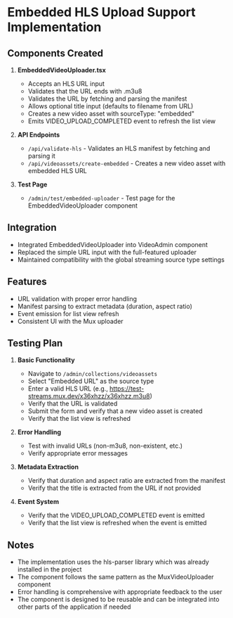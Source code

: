 # Embedded HLS Upload Support Implementation

## Components Created

1. **EmbeddedVideoUploader.tsx**
   - Accepts an HLS URL input
   - Validates that the URL ends with .m3u8
   - Validates the URL by fetching and parsing the manifest
   - Allows optional title input (defaults to filename from URL)
   - Creates a new video asset with sourceType: "embedded"
   - Emits VIDEO_UPLOAD_COMPLETED event to refresh the list view

2. **API Endpoints**
   - `/api/validate-hls` - Validates an HLS manifest by fetching and parsing it
   - `/api/videoassets/create-embedded` - Creates a new video asset with embedded HLS URL

3. **Test Page**
   - `/admin/test/embedded-uploader` - Test page for the EmbeddedVideoUploader component

## Integration

- Integrated EmbeddedVideoUploader into VideoAdmin component
- Replaced the simple URL input with the full-featured uploader
- Maintained compatibility with the global streaming source type settings

## Features

- URL validation with proper error handling
- Manifest parsing to extract metadata (duration, aspect ratio)
- Event emission for list view refresh
- Consistent UI with the Mux uploader

## Testing Plan

1. **Basic Functionality**
   - Navigate to `/admin/collections/videoassets`
   - Select "Embedded URL" as the source type
   - Enter a valid HLS URL (e.g., https://test-streams.mux.dev/x36xhzz/x36xhzz.m3u8)
   - Verify that the URL is validated
   - Submit the form and verify that a new video asset is created
   - Verify that the list view is refreshed

2. **Error Handling**
   - Test with invalid URLs (non-m3u8, non-existent, etc.)
   - Verify appropriate error messages

3. **Metadata Extraction**
   - Verify that duration and aspect ratio are extracted from the manifest
   - Verify that the title is extracted from the URL if not provided

4. **Event System**
   - Verify that the VIDEO_UPLOAD_COMPLETED event is emitted
   - Verify that the list view is refreshed when the event is emitted

## Notes

- The implementation uses the hls-parser library which was already installed in the project
- The component follows the same pattern as the MuxVideoUploader component
- Error handling is comprehensive with appropriate feedback to the user
- The component is designed to be reusable and can be integrated into other parts of the application if needed
